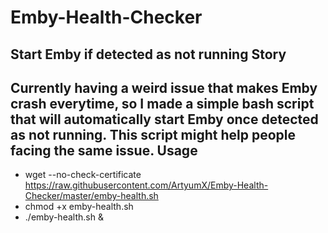 # Emby-Health-Checker
Start Emby if detected as not running
Story
--
Currently having a weird issue that makes Emby crash everytime, so I made a simple bash script that will automatically start Emby once detected as not running. This script might help people facing the same issue.
Usage
--
* wget --no-check-certificate https://raw.githubusercontent.com/ArtyumX/Emby-Health-Checker/master/emby-health.sh
* chmod +x emby-health.sh
* ./emby-health.sh &
